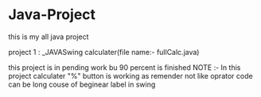 # Java-Project
this is my all java project 


project 1 : _JAVASwing calculater(file name:- fullCalc.java) 

this project is in pending work bu 90 percent is finished
NOTE :-  In this project calculater "%" button is working as remender not like oprator 
        code can be  long  couse of beginear label in swing 
